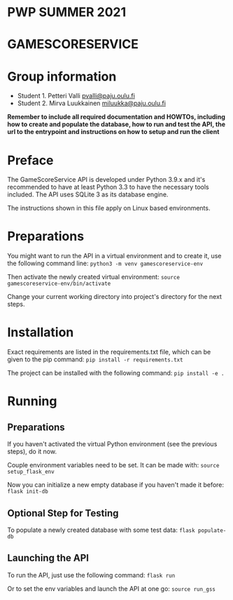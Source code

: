 # PWP SUMMER 2021
# GAMESCORESERVICE
# Group information
* Student 1. Petteri Valli pvalli@paju.oulu.fi
* Student 2. Mirva Luukkainen miluukka@paju.oulu.fi

__Remember to include all required documentation and HOWTOs, including how to create and populate the database, how to run and test the API, the url to the entrypoint and instructions on how to setup and run the client__


# Preface

The GameScoreService API is developed under Python 3.9.x and it's recommended to have at least Python 3.3 to have the necessary tools included. The API uses SQLite 3 as its database engine.

The instructions shown in this file apply on Linux based environments.


# Preparations

You might want to run the API in a virtual environment and to create it, use the following command line:
```python3 -m venv gamescoreservice-env```

Then activate the newly created virtual environment:
```source gamescoreservice-env/bin/activate```

Change your current working directory into project's directory for the next steps.


# Installation

Exact requirements are listed in the requirements.txt file, which can be given to the pip command:
```pip install -r requirements.txt```

The project can be installed with the following command:
```pip install -e .```


# Running

## Preparations

If you haven't activated the virtual Python environment (see the previous steps), do it now.

Couple environment variables need to be set. It can be made with:
```source setup_flask_env```

Now you can initialize a new empty database if you haven't made it before:
```flask init-db```


## Optional Step for Testing

To populate a newly created database with some test data:
```flask populate-db```


## Launching the API

To run the API, just use the following command:
```flask run```

Or to set the env variables and launch the API at one go:
```source run_gss```
